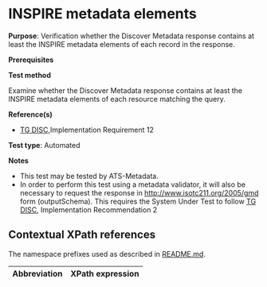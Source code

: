 # INSPIRE metadata elements

**Purpose**: Verification whether the Discover Metadata response contains at least the INSPIRE metadata elements of each record in the response.

**Prerequisites**

**Test method**

Examine whether the Discover Metadata response contains at least the INSPIRE metadata elements of each resource matching the query.

**Reference(s)**

* [TG DISC](README.md#ref_TG_DISC),Implementation Requirement 12


**Test type**: Automated

**Notes**

* This test may be tested by ATS-Metadata.
* In order to perform this test using a metadata validator, it will also be necessary to request the response in http://www.isotc211.org/2005/gmd form (outputSchema). This requires the System Under Test to follow [TG DISC](README.md#ref_TG_DISC), Implementation Recommendation 2

## Contextual XPath references

The namespace prefixes used as described in [README.md](README.md#namespaces).

Abbreviation                                               |  XPath expression
---------------------------------------------------------- | -------------------------------------------------------------------------
